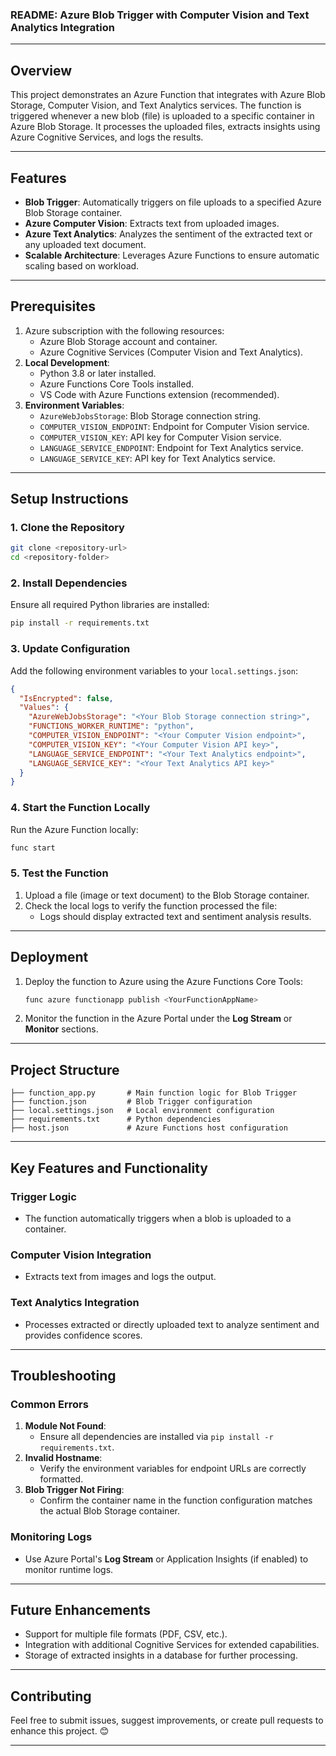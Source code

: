 ### README: Azure Blob Trigger with Computer Vision and Text Analytics Integration

---

## **Overview**
This project demonstrates an Azure Function that integrates with Azure Blob Storage, Computer Vision, and Text Analytics services. The function is triggered whenever a new blob (file) is uploaded to a specific container in Azure Blob Storage. It processes the uploaded files, extracts insights using Azure Cognitive Services, and logs the results.

---

## **Features**
- **Blob Trigger**: Automatically triggers on file uploads to a specified Azure Blob Storage container.
- **Azure Computer Vision**: Extracts text from uploaded images.
- **Azure Text Analytics**: Analyzes the sentiment of the extracted text or any uploaded text document.
- **Scalable Architecture**: Leverages Azure Functions to ensure automatic scaling based on workload.

---

## **Prerequisites**
1. Azure subscription with the following resources:
   - Azure Blob Storage account and container.
   - Azure Cognitive Services (Computer Vision and Text Analytics).
2. **Local Development**:
   - Python 3.8 or later installed.
   - Azure Functions Core Tools installed.
   - VS Code with Azure Functions extension (recommended).
3. **Environment Variables**:
   - `AzureWebJobsStorage`: Blob Storage connection string.
   - `COMPUTER_VISION_ENDPOINT`: Endpoint for Computer Vision service.
   - `COMPUTER_VISION_KEY`: API key for Computer Vision service.
   - `LANGUAGE_SERVICE_ENDPOINT`: Endpoint for Text Analytics service.
   - `LANGUAGE_SERVICE_KEY`: API key for Text Analytics service.

---

## **Setup Instructions**

### **1. Clone the Repository**
```bash
git clone <repository-url>
cd <repository-folder>
```

### **2. Install Dependencies**
Ensure all required Python libraries are installed:
```bash
pip install -r requirements.txt
```

### **3. Update Configuration**
Add the following environment variables to your `local.settings.json`:
```json
{
  "IsEncrypted": false,
  "Values": {
    "AzureWebJobsStorage": "<Your Blob Storage connection string>",
    "FUNCTIONS_WORKER_RUNTIME": "python",
    "COMPUTER_VISION_ENDPOINT": "<Your Computer Vision endpoint>",
    "COMPUTER_VISION_KEY": "<Your Computer Vision API key>",
    "LANGUAGE_SERVICE_ENDPOINT": "<Your Text Analytics endpoint>",
    "LANGUAGE_SERVICE_KEY": "<Your Text Analytics API key>"
  }
}
```

### **4. Start the Function Locally**
Run the Azure Function locally:
```bash
func start
```

### **5. Test the Function**
1. Upload a file (image or text document) to the Blob Storage container.
2. Check the local logs to verify the function processed the file:
   - Logs should display extracted text and sentiment analysis results.

---

## **Deployment**
1. Deploy the function to Azure using the Azure Functions Core Tools:
   ```bash
   func azure functionapp publish <YourFunctionAppName>
   ```
2. Monitor the function in the Azure Portal under the **Log Stream** or **Monitor** sections.

---

## **Project Structure**
```
├── function_app.py       # Main function logic for Blob Trigger
├── function.json         # Blob Trigger configuration
├── local.settings.json   # Local environment configuration
├── requirements.txt      # Python dependencies
├── host.json             # Azure Functions host configuration
```

---

## **Key Features and Functionality**

### **Trigger Logic**
- The function automatically triggers when a blob is uploaded to a container.

### **Computer Vision Integration**
- Extracts text from images and logs the output.

### **Text Analytics Integration**
- Processes extracted or directly uploaded text to analyze sentiment and provides confidence scores.

---

## **Troubleshooting**

### **Common Errors**
1. **Module Not Found**:
   - Ensure all dependencies are installed via `pip install -r requirements.txt`.
2. **Invalid Hostname**:
   - Verify the environment variables for endpoint URLs are correctly formatted.
3. **Blob Trigger Not Firing**:
   - Confirm the container name in the function configuration matches the actual Blob Storage container.

### **Monitoring Logs**
- Use Azure Portal's **Log Stream** or Application Insights (if enabled) to monitor runtime logs.

---

## **Future Enhancements**
- Support for multiple file formats (PDF, CSV, etc.).
- Integration with additional Cognitive Services for extended capabilities.
- Storage of extracted insights in a database for further processing.

---

## **Contributing**
Feel free to submit issues, suggest improvements, or create pull requests to enhance this project. 😊

--- 
